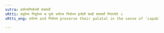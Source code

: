 ```yaml
---
sutra: प्रयोज्यनियोज्यौ शक्यार्थे
vRtti: प्रपूर्वस्य निपूर्वस्य च युजेः प्रयोज्य नियोज्य इत्येतौ शब्दौ शक्यार्थे निपात्येते ॥
vRtti_eng: प्रयोज्य and नियोज्य preserve their palatal in the sense of 'capable to do this'.

---
```

